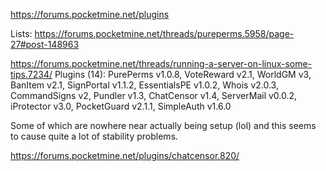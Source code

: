 https://forums.pocketmine.net/plugins


Lists: https://forums.pocketmine.net/threads/pureperms.5958/page-27#post-148963

https://forums.pocketmine.net/threads/running-a-server-on-linux-some-tips.7234/
Plugins (14): PurePerms v1.0.8, VoteReward v2.1, WorldGM v3, BanItem v2.1, SignPortal v1.1.2, EssentialsPE v1.0.2, Whois v2.0.3, CommandSigns v2, Pundler v1.3, ChatCensor v1.4, ServerMail v0.0.2, iProtector v3.0, PocketGuard v2.1.1, SimpleAuth v1.6.0

Some of which are nowhere near actually being setup (lol) and this seems to cause quite a lot of stability problems.

https://forums.pocketmine.net/plugins/chatcensor.820/
